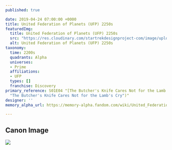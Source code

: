 ```yaml
---
published: true

date: 2019-04-24 07:00:00 +0000
title: United Federation of Planets (UFP) 2250s
featuredImg:
  title: United Federation of Planets (UFP) 2250s
  src: "https://res.cloudinary.com/startrekdesignproject-com/image/upload/v1556133407/UFP2250s.png"
  alt: United Federation of Planets (UFP) 2250s
taxonomy:
  time: 2200s
  quadrants: Alpha
  universes:
  - Prime
  affiliations:
  - UFP
  types: []
  franchise: Discovery
primary_reference: S01E04 "[The Butcher's Knife Cares Not for the Lamb's Cry](https://memory-alpha.fandom.com/wiki/The_Butcher%27s_Knife_Cares_Not_for_the_Lamb%27s_Cry
  "The Butcher's Knife Cares Not for the Lamb's Cry")"
designer: ''
memory_alpha_url: https://memory-alpha.fandom.com/wiki/United_Federation_of_Planets

---
```

## Canon Image

![](https://res.cloudinary.com/startrekdesignproject-com/image/upload/v1556133408/UFP2250s1.jpg)